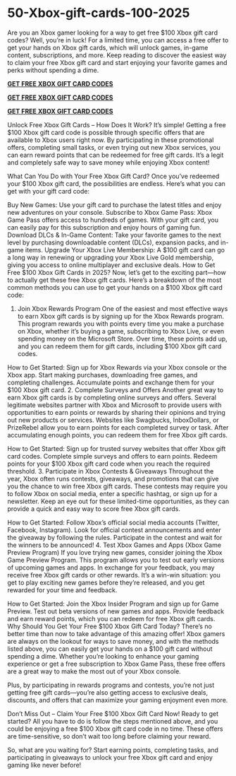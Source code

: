 # 50-Xbox-gift-cards-100-2025
Are you an Xbox gamer looking for a way to get free $100 Xbox gift card codes? Well, you’re in luck! For a limited time, you can access a free offer to get your hands on Xbox gift cards, which will unlock games, in-game content, subscriptions, and more. Keep reading to discover the easiest way to claim your free Xbox gift card and start enjoying your favorite games and perks without spending a dime.


**[GET FREE XBOX GIFT CARD CODES](https://paltonprogram.com/xbox/)**

**[GET FREE XBOX GIFT CARD CODES](https://paltonprogram.com/xbox/)**

**[GET FREE XBOX GIFT CARD CODES](https://paltonprogram.com/xbox/)**



Unlock Free Xbox Gift Cards – How Does It Work?
It’s simple! Getting a free $100 Xbox gift card code is possible through specific offers that are available to Xbox users right now. By participating in these promotional offers, completing small tasks, or even trying out new Xbox services, you can earn reward points that can be redeemed for free gift cards. It’s a legit and completely safe way to save money while enjoying Xbox content!

What Can You Do with Your Free Xbox Gift Card?
Once you’ve redeemed your $100 Xbox gift card, the possibilities are endless. Here’s what you can get with your gift card code:

Buy New Games: Use your gift card to purchase the latest titles and enjoy new adventures on your console.
Subscribe to Xbox Game Pass: Xbox Game Pass offers access to hundreds of games. With your gift card, you can easily pay for this subscription and enjoy hours of gaming fun.
Download DLCs & In-Game Content: Take your favorite games to the next level by purchasing downloadable content (DLCs), expansion packs, and in-game items.
Upgrade Your Xbox Live Membership: A $100 gift card can go a long way in renewing or upgrading your Xbox Live Gold membership, giving you access to online multiplayer and exclusive deals.
How to Get Free $100 Xbox Gift Cards in 2025?
Now, let’s get to the exciting part—how to actually get these free Xbox gift cards. Here’s a breakdown of the most common methods you can use to get your hands on a $100 Xbox gift card code:

1. Join Xbox Rewards Program
One of the easiest and most effective ways to earn Xbox gift cards is by signing up for the Xbox Rewards program. This program rewards you with points every time you make a purchase on Xbox, whether it’s buying a game, subscribing to Xbox Live, or even spending money on the Microsoft Store. Over time, these points add up, and you can redeem them for gift cards, including $100 Xbox gift card codes.

How to Get Started:
Sign up for Xbox Rewards via your Xbox console or the Xbox app.
Start making purchases, downloading free games, and completing challenges.
Accumulate points and exchange them for your $100 Xbox gift card.
2. Complete Surveys and Offers
Another great way to earn Xbox gift cards is by completing online surveys and offers. Several legitimate websites partner with Xbox and Microsoft to provide users with opportunities to earn points or rewards by sharing their opinions and trying out new products or services. Websites like Swagbucks, InboxDollars, or PrizeRebel allow you to earn points for each completed survey or task. After accumulating enough points, you can redeem them for free Xbox gift cards.

How to Get Started:
Sign up for trusted survey websites that offer Xbox gift card codes.
Complete simple surveys and offers to earn points.
Redeem points for your $100 Xbox gift card code when you reach the required threshold.
3. Participate in Xbox Contests & Giveaways
Throughout the year, Xbox often runs contests, giveaways, and promotions that can give you the chance to win free Xbox gift cards. These contests may require you to follow Xbox on social media, enter a specific hashtag, or sign up for a newsletter. Keep an eye out for these limited-time opportunities, as they can provide a quick and easy way to score free Xbox gift cards.

How to Get Started:
Follow Xbox’s official social media accounts (Twitter, Facebook, Instagram).
Look for official contest announcements and enter the giveaway by following the rules.
Participate in the contest and wait for the winners to be announced!
4. Test Xbox Games and Apps (Xbox Game Preview Program)
If you love trying new games, consider joining the Xbox Game Preview Program. This program allows you to test out early versions of upcoming games and apps. In exchange for your feedback, you may receive free Xbox gift cards or other rewards. It’s a win-win situation: you get to play exciting new games before they’re released, and you get rewarded for your time and feedback.

How to Get Started:
Join the Xbox Insider Program and sign up for Game Preview.
Test out beta versions of new games and apps.
Provide feedback and earn reward points, which you can redeem for free Xbox gift cards.
Why Should You Get Your Free $100 Xbox Gift Card Today?
There’s no better time than now to take advantage of this amazing offer! Xbox gamers are always on the lookout for ways to save money, and with the methods listed above, you can easily get your hands on a $100 gift card without spending a dime. Whether you’re looking to enhance your gaming experience or get a free subscription to Xbox Game Pass, these free offers are a great way to make the most out of your Xbox console.

Plus, by participating in rewards programs and contests, you’re not just getting free gift cards—you’re also getting access to exclusive deals, discounts, and offers that can maximize your gaming enjoyment even more.

Don’t Miss Out – Claim Your Free $100 Xbox Gift Card Now!
Ready to get started? All you have to do is follow the steps mentioned above, and you could be enjoying a free $100 Xbox gift card code in no time. These offers are time-sensitive, so don’t wait too long before claiming your reward.

So, what are you waiting for? Start earning points, completing tasks, and participating in giveaways to unlock your free Xbox gift card and enjoy gaming like never before!
